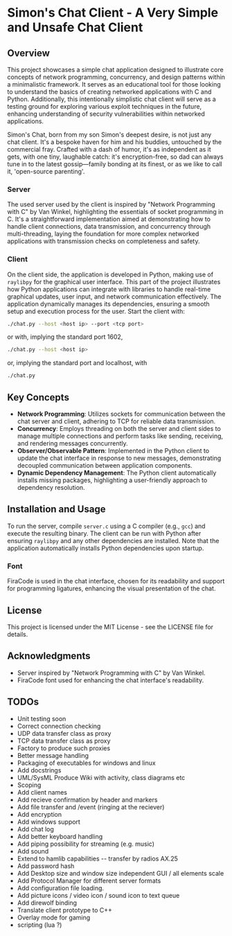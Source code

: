 # Simon's Chat Client - A Very Simple and Unsafe Chat Client

## Overview

This project showcases a simple chat application designed to illustrate core concepts of network programming, concurrency, and design patterns within a minimalistic framework. It serves as an educational tool for those looking to understand the basics of creating networked applications with C and Python.
Additionally, this intentionally simplistic chat client will serve as a testing ground for exploring various exploit techniques in the future, enhancing understanding of security vulnerabilities within networked applications.

Simon's Chat, born from my son Simon's deepest desire, is not just any chat client. It's a bespoke haven for him and his buddies, untouched by the commercial fray. Crafted with a dash of humor, it's as independent as it gets, with one tiny, laughable catch: it's encryption-free, so dad can always tune in to the latest gossip—family bonding at its finest, or as we like to call it, 'open-source parenting'.

### Server

The used server used by the client is inspired by "Network Programming with C" by Van Winkel, highlighting the essentials of socket programming in C.
It's a straightforward implementation aimed at demonstrating how to handle client connections, data transmission, and concurrency through
multi-threading, laying the foundation for more complex networked applications with transmission checks on completeness and safety.

### Client

On the client side, the application is developed in Python, making use of `raylibpy` for the graphical user interface. This part of the project illustrates how Python applications can integrate with libraries to handle real-time graphical updates, user input, and network communication effectively. The application dynamically manages its dependencies, ensuring a smooth setup and execution process for the user.
Start the client with:

```bash
./chat.py --host <host ip> --port <tcp port>
```
or with, implying the standard port 1602, 

```bash
./chat.py --host <host ip>
```
or, implying the standard port and localhost, with 

```bash
./chat.py
```

## Key Concepts

- **Network Programming**: Utilizes sockets for communication between the chat server and client, adhering to TCP for reliable data transmission.
- **Concurrency**: Employs threading on both the server and client sides to manage multiple connections and perform tasks like sending, receiving, and rendering messages concurrently.
- **Observer/Observable Pattern**: Implemented in the Python client to update the chat interface in response to new messages, demonstrating decoupled communication between application components.
- **Dynamic Dependency Management**: The Python client automatically installs missing packages, highlighting a user-friendly approach to dependency resolution.

## Installation and Usage

To run the server, compile `server.c` using a C compiler (e.g., `gcc`) and execute the resulting binary. The client can be run with Python after ensuring `raylibpy` and any other dependencies are installed. Note that the application automatically installs Python dependencies upon startup.

### Font

FiraCode is used in the chat interface, chosen for its readability and support for programming ligatures, enhancing the visual presentation of the chat.

## License

This project is licensed under the MIT License - see the LICENSE file for details.

## Acknowledgments

- Server inspired by "Network Programming with C" by Van Winkel.
- FiraCode font used for enhancing the chat interface's readability.

## TODOs

- Unit testing soon
- Correct connection checking
- UDP data transfer class as proxy 
- TCP data transfer class as proxy 
- Factory to produce such proxies
- Better message handling
- Packaging of executables for windows and linux
- Add docstrings
- UML/SysML Produce Wiki with activity, class diagrams etc
- Scoping
- Add client names
- Add recieve confirmation by header and markers
- Add file transfer and /event (ringing at the reciever)
- Add encryption
- Add windows support
- Add chat log
- Add better keyboard handling
- Add piping possibility for streaming (e.g. music)
- Add sound
- Extend to hamlib capabilities -- transfer by radios AX.25
- Add password hash
- Add Desktop size and window size independent GUI / all elements scale
- Add Protocol Manager for different server formats
- Add configuration file loading.
- Add picture icons / video icon / sound icon to text queue
- Add direwolf binding 
- Translate client prototype to C++
- Overlay mode for gaming
- scripting (lua ?)
